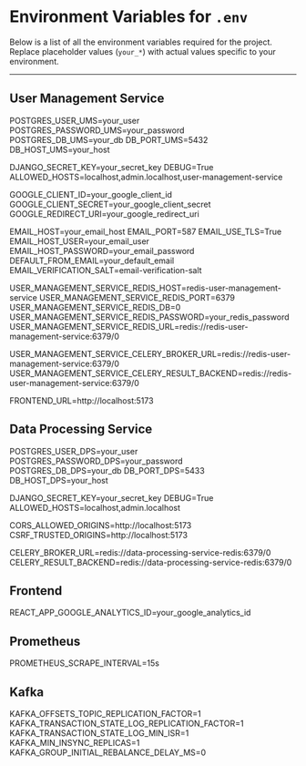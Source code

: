 # Environment Variables for `.env`

Below is a list of all the environment variables required for the project. Replace placeholder values (`your_*`) with actual values specific to your environment.

---

## **User Management Service**
POSTGRES_USER_UMS=your_user
POSTGRES_PASSWORD_UMS=your_password
POSTGRES_DB_UMS=your_db
DB_PORT_UMS=5432
DB_HOST_UMS=your_host

DJANGO_SECRET_KEY=your_secret_key
DEBUG=True
ALLOWED_HOSTS=localhost,admin.localhost,user-management-service

GOOGLE_CLIENT_ID=your_google_client_id
GOOGLE_CLIENT_SECRET=your_google_client_secret
GOOGLE_REDIRECT_URI=your_google_redirect_uri

EMAIL_HOST=your_email_host
EMAIL_PORT=587
EMAIL_USE_TLS=True
EMAIL_HOST_USER=your_email_user
EMAIL_HOST_PASSWORD=your_email_password
DEFAULT_FROM_EMAIL=your_default_email
EMAIL_VERIFICATION_SALT=email-verification-salt

USER_MANAGEMENT_SERVICE_REDIS_HOST=redis-user-management-service
USER_MANAGEMENT_SERVICE_REDIS_PORT=6379
USER_MANAGEMENT_SERVICE_REDIS_DB=0
USER_MANAGEMENT_SERVICE_REDIS_PASSWORD=your_redis_password
USER_MANAGEMENT_SERVICE_REDIS_URL=redis://redis-user-management-service:6379/0

USER_MANAGEMENT_SERVICE_CELERY_BROKER_URL=redis://redis-user-management-service:6379/0
USER_MANAGEMENT_SERVICE_CELERY_RESULT_BACKEND=redis://redis-user-management-service:6379/0

FRONTEND_URL=http://localhost:5173

## **Data Processing Service**
POSTGRES_USER_DPS=your_user
POSTGRES_PASSWORD_DPS=your_password
POSTGRES_DB_DPS=your_db
DB_PORT_DPS=5433
DB_HOST_DPS=your_host

DJANGO_SECRET_KEY=your_secret_key
DEBUG=True
ALLOWED_HOSTS=localhost,admin.localhost

CORS_ALLOWED_ORIGINS=http://localhost:5173
CSRF_TRUSTED_ORIGINS=http://localhost:5173

CELERY_BROKER_URL=redis://data-processing-service-redis:6379/0
CELERY_RESULT_BACKEND=redis://data-processing-service-redis:6379/0

## **Frontend**
REACT_APP_GOOGLE_ANALYTICS_ID=your_google_analytics_id

## **Prometheus**
PROMETHEUS_SCRAPE_INTERVAL=15s

## **Kafka**
KAFKA_OFFSETS_TOPIC_REPLICATION_FACTOR=1
KAFKA_TRANSACTION_STATE_LOG_REPLICATION_FACTOR=1
KAFKA_TRANSACTION_STATE_LOG_MIN_ISR=1
KAFKA_MIN_INSYNC_REPLICAS=1
KAFKA_GROUP_INITIAL_REBALANCE_DELAY_MS=0